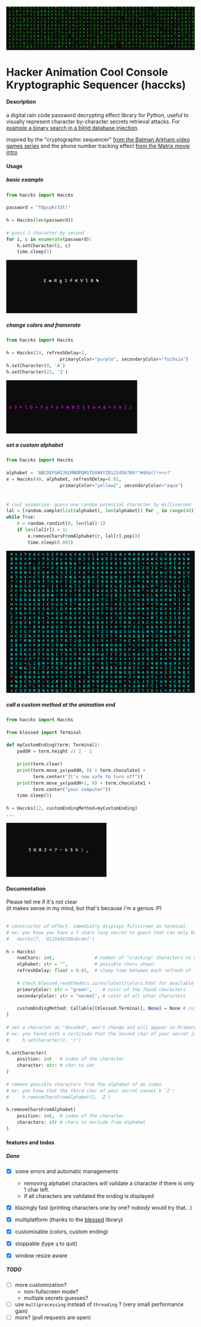 
![haccks animated logo](https://raw.githubusercontent.com/LucasParsy/haccks/refs/heads/master/gifs/title.gif)

# Hacker Animation Cool Console Kryptographic Sequencer (haccks)


#### Description 
a digital rain code password decrypting effect library for Python, useful to visually represent character by-character secrets retrieval attacks. For [example a binary search in a blind database injection](https://www.youtube.com/watch?v=za_9hrq-ZuA).

inspired by the "cryptographic sequencer" [from the Batman Arkham video games series](https://www.ign.com/wikis/batman-arkham-city/Cryptographic_Sequencer) and the phone number tracking effect 
[from the Matrix movie intro](https://youtu.be/GVYTd4dH0Uc?si=XRgM3BwYB5OejB3v&t=11)

#### Usage

##### basic example
```python
from haccks import Haccks

password = "T0psyKr33t!"

h = Haccks(len(password))

# guess 1 character by second
for i, c in enumerate(password):
    h.setCharacter(i, c)
    time.sleep(1)
```
![basic example](https://raw.githubusercontent.com/LucasParsy/haccks/refs/heads/master/gifs/basic.gif)

##### change colors and framerate
```python
from haccks import Haccks

h = Haccks(24, refreshDelay=1,
                    primaryColor="purple", secondaryColor="fuchsia")
h.setCharacter(0, 'A')
h.setCharacter(23, 'Z')
```
![custom colors example](https://raw.githubusercontent.com/LucasParsy/haccks/refs/heads/master/gifs/colorful.gif)

##### set a custom alphabet
```python
from haccks import Haccks

alphabet = 'ABCDEFGHIJKLMNOPQRSTUVWXYZ0123456789!"#$%&()*+<>?'
e = Haccks(40, alphabet, refreshDelay=0.01,
                    primaryColor="yellow2", secondaryColor="aqua")


# cool animation: guess one random potential character by millisecond 
lal = [random.sample(list(alphabet), len(alphabet)) for _ in range(40)]
while True:
    r = random.randint(0, len(lal)-1)
    if len(lal[r]) > 1:
        e.removeCharsFromAlphabet(r, lal[r].pop())
        time.sleep(0.001)
```
![custom colors example](https://raw.githubusercontent.com/LucasParsy/haccks/refs/heads/master/gifs/alpha.gif)

##### call a custom method at the animation end

```python
from haccks import Haccks

from blessed import Terminal

def myCustomEnding(term: Terminal):
    paddH = term.height // 2 - 2

    print(term.clear)
    print(term.move_yx(paddH, 0) + term.chocolate1 +
          term.center("It’s now safe to turn off"))
    print(term.move_yx(paddH+1, 0) + term.chocolate1 +
          term.center("your computer"))
    time.sleep(5)

h = Haccks(12, customEndingMethod=myCustomEnding)
...
```
![custom colors example](https://raw.githubusercontent.com/LucasParsy/haccks/refs/heads/master/gifs/custom_end.gif)

#### Documentation

Please tell me if it's not clear <br>(it makes sense in my mind, but that's because i'm a genius :P)

```python

# constructor of effect. immediatly displays fullscreen on terminal.
# ex: you know you have a 7 chars long secret to guess that can only be hexadecimal chars:
#   Haccks(7, '0123456789abcdef')

h = Haccks(
    numChars: int,               # number of "cracking" characters to display
    alphabet: str = "",          # possible chars shown.
    refreshDelay: float = 0.01,  # sleep time between each refresh of the effect

    # check blessed.readthedocs.io/en/latest/colors.html for available colors
    primaryColor: str = "green",    # color of the found characters 
    secondaryColor: str = "normal", # color of all other characters

    customEndingMethod: Callable[[blessed.Terminal], None] = None # custom method called at end
)

# set a character as "decoded", won't change and will appear in PrimaryColor
# ex: you found with a certitude that the second char of your secret is 'c': 
#     h.setCharacter(1, 'c')

h.setCharacter(
    position: int   # index of the character
    character: str: # char to set
)

# remove possible characters from the alphabet of an index
# ex: you know that the third char of your secret cannot b 'Z': 
#     h.removeCharsFromAlphabet(2, 'Z')

h.removeCharsFromAlphabet(
    position: int,  # index of the character
    characters: str # chars to exclude from alphabet
)
```



#### features and todos

##### Done

- [x] some errors and automatic managements
    - removing alphabet characters will validate a character if there is only 1 char left.
    - if all characters are validated the ending is displayed
- [x] blazingly fast (printing characters one by one? *nobody* would try that...)
- [x] multiplatform (thanks to the [blessed](https://pypi.org/project/blessed/) library)

- [x] customisable (colors, custom ending)
- [x] stoppable (type `q` to quit)
- [x] window resize aware

##### TODO
- [ ] more customization?
    - non-fullscreen mode?
    - multiple secrets guesses?
- [ ] use `multiprocessing` instead of `threading` ? (very small performance gain)
- [ ] more? (pull requests are open)
